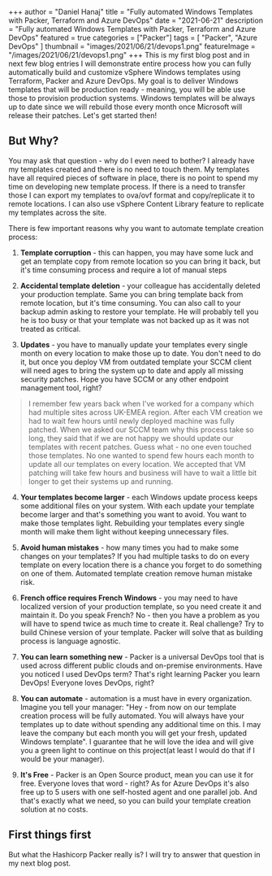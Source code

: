 +++
author = "Daniel Hanaj"
title = "Fully automated Windows Templates with Packer, Terraform and Azure DevOps"
date = "2021-06-21"
description = "Fully automated Windows Templates with Packer, Terraform and Azure DevOps"
featured = true
categories = ["Packer"]
tags = [
    "Packer",
    "Azure DevOps"
]
thumbnail = "images/2021/06/21/devops1.png"
featureImage = "/images/2021/06/21/devops1.png"
+++
This is my first blog post and in next few blog entries I will demonstrate entire process how you can fully automatically build and customize vSphere Windows templates using Terraform, Packer and Azure DevOps. My goal is to deliver Windows templates that will be production ready - meaning, you will be able use those to provision production systems. Windows templates will be always up to date since we will rebuild those every month once Microsoft will release their patches. Let's get started then!
 <!--more-->

## **But Why?**
You may ask that question - why do I even need to bother? I already have my templates created and there is no need to touch them. My templates have all required pieces of software in place, there is no point to spend my time on developing new template process. If there is a need to transfer those I can export my templates to ova/ovf format and copy/replicate it to remote locations. I can also use vSphere Content Library feature to replicate my templates across the site.

There is few important reasons why you want to automate template creation process:

1. **Template corruption** - this can happen, you may have some luck and get an template copy from remote location so you can bring it back, but it's time consuming process and require a lot of manual steps
   
2. **Accidental template deletion** - your colleague has accidentally deleted your production template. Same you can bring template back from remote location, but it's time consuming. You can also call to your backup admin asking to restore your template. He will probably tell you he is too busy or that your template was not backed up as it was not treated as critical.
3. **Updates** - you have to manually update your templates every single month on every location to make those up to date. You don't need to do it, but once you deploy VM from outdated template your SCCM client will need ages to bring the system up to date and apply all missing security patches. Hope you have SCCM or any other endpoint management tool, right?
> I remember few years back when I've worked for a company which had multiple sites across UK-EMEA region. After each VM creation we had to wait few hours until newly deployed machine was fully patched. When we asked our SCCM team why this process take so long, they said that if we are not happy we should update our templates with recent patches. Guess what - no one even touched those templates. No one wanted to spend few hours each month to update all our templates on every location. We accepted that VM patching will take few hours and business will have to wait a little bit longer to get their systems up and running.
> 
4. **Your templates become larger** - each Windows update process keeps some additional files on your system. With each update your template become larger and that's something you want to avoid. You want to make those templates light. Rebuilding your templates every single month will make them light without keeping unnecessary files. 
   
5. **Avoid human mistakes** - how many times you had to make some changes on your templates? If you had multiple tasks to do on every template on every location there is a chance you forget to do something on one of them. Automated template creation remove human mistake risk.
6. **French office requires French Windows** - you may need to have localized version of your production template, so you need create it and maintain it. Do you speak French? No - then you have a problem as you will have to spend twice as much time to create it. Real challenge? Try to build Chinese version of your template. Packer will solve that as building process is language agnostic.
7. **You can learn something new** - Packer is a universal DevOps tool that is used across different public clouds and on-premise environments. Have you noticed I used DevOps term? That's right learning Packer you learn DevOps! Everyone loves DevOps, right?
8. **You can automate** - automation is a must have in every organization. Imagine you tell your manager: "Hey - from now on our template creation process will be fully automated. You will always have your templates up to date without spending any additional time on this. I may leave the company but each month you will get your fresh, updated Windows template". I guarantee that he will love the idea and will give you a green light to continue on this project(at least I would do that if I would be your manager).
9. **It's Free** - Packer is an Open Source product, mean you can use it for free. Everyone loves that word - right? As for Azure DevOps it's also free up to 5 users with one self-hosted agent and one parallel job. And that's exactly what we need, so you can build your template creation solution at no costs.
## First things first
But what the Hashicorp Packer really is? I will try to answer that question in my next blog post.

<!-- Thanks to Hashicorp Packer and Azure DevOps entire process can be fully automated. Your templates will be always the same and you will be able to provision those on multiple sites and vCenter instances. You will be able to configure different schedule for building process depending on time zone so you will make sure that building process won't affect production.
## What problems Packer solves
VMware uses Content Libaries concept to replicate resources across vCenter instances. It use the replication between sites, but it's not very convenient in my opinion. You also needs to have multiple vCenter instance to perform replication. What if you have single vCenter server that manages multiple datacenters?

 -->
